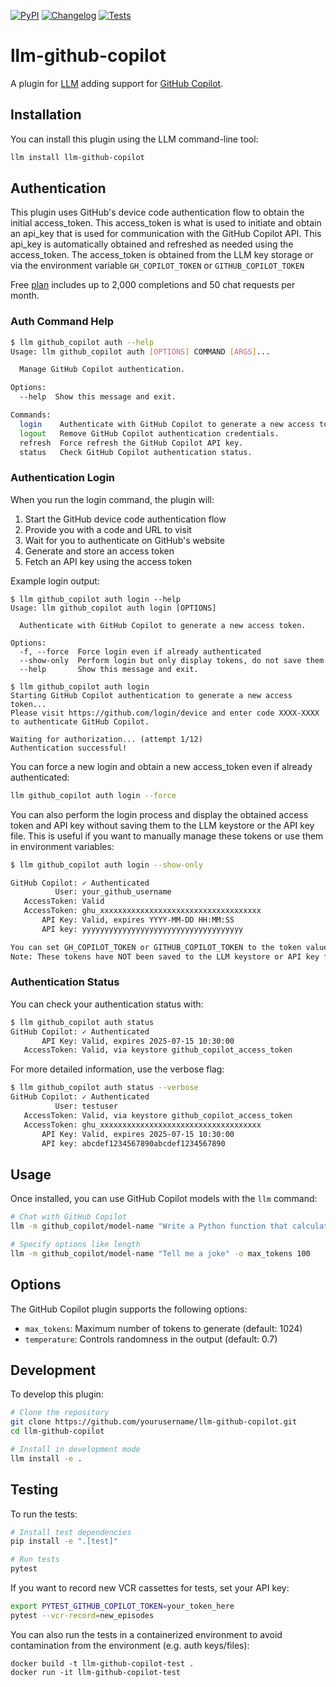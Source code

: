 
[![PyPI](https://img.shields.io/pypi/v/llm-github-copilot.svg)](https://pypi.org/project/llm-github-copilot/)
[![Changelog](https://img.shields.io/github/v/release/jmdaly/llm-github-copilot?include_prereleases&label=changelog)](https://github.com/jmdaly/llm-github-copilot/releases)
[![Tests](https://github.com/jmdaly/llm-github-copilot/actions/workflows/test.yml/badge.svg)](https://github.com/jmdaly/llm-github-copilot/actions/workflows/test.yml)

# llm-github-copilot

A plugin for [LLM](https://llm.datasette.io/) adding support for [GitHub Copilot](https://github.com/features/copilot).

## Installation

You can install this plugin using the LLM command-line tool:

```bash
llm install llm-github-copilot
```

## Authentication

This plugin uses GitHub's device code authentication flow to obtain the initial access_token.   This access_token is what is used to initiate and obtain an api_key that is used for communication with the GitHub Copilot API.  This api_key is automatically obtained and refreshed as needed using the access_token.  The access_token is obtained from the LLM key storage or via the environment variable `GH_COPILOT_TOKEN` or `GITHUB_COPILOT_TOKEN`

Free [plan](https://github.com/features/copilot#pricing) includes up to 2,000 completions and 50 chat requests per month.

### Auth Command Help

```bash
$ llm github_copilot auth --help
Usage: llm github_copilot auth [OPTIONS] COMMAND [ARGS]...

  Manage GitHub Copilot authentication.

Options:
  --help  Show this message and exit.

Commands:
  login    Authenticate with GitHub Copilot to generate a new access token.
  logout   Remove GitHub Copilot authentication credentials.
  refresh  Force refresh the GitHub Copilot API key.
  status   Check GitHub Copilot authentication status.

```

### Authentication Login

When you run the login command, the plugin will:

1. Start the GitHub device code authentication flow
2. Provide you with a code and URL to visit
3. Wait for you to authenticate on GitHub's website
4. Generate and store an access token
5. Fetch an API key using the access token

Example login output:

```
$ llm github_copilot auth login --help
Usage: llm github_copilot auth login [OPTIONS]

  Authenticate with GitHub Copilot to generate a new access token.

Options:
  -f, --force  Force login even if already authenticated
  --show-only  Perform login but only display tokens, do not save them
  --help       Show this message and exit.
```

```
$ llm github_copilot auth login
Starting GitHub Copilot authentication to generate a new access token...
Please visit https://github.com/login/device and enter code XXXX-XXXX to authenticate GitHub Copilot.

Waiting for authorization... (attempt 1/12)
Authentication successful!
```

You can force a new login and obtain a new access_token even if already authenticated:

```bash
llm github_copilot auth login --force
```

You can also perform the login process and display the obtained access token and API key without saving them to the LLM keystore or the API key file. This is useful if you want to manually manage these tokens or use them in environment variables:

```bash
$ llm github_copilot auth login --show-only

GitHub Copilot: ✓ Authenticated
          User: your_github_username
   AccessToken: Valid
   AccessToken: ghu_xxxxxxxxxxxxxxxxxxxxxxxxxxxxxxxxxxxx
       API Key: Valid, expires YYYY-MM-DD HH:MM:SS
       API key: yyyyyyyyyyyyyyyyyyyyyyyyyyyyyyyyyyyy

You can set GH_COPILOT_TOKEN or GITHUB_COPILOT_TOKEN to the token value above.
Note: These tokens have NOT been saved to the LLM keystore or API key file.
```

### Authentication Status

You can check your authentication status with:

```bash
$ llm github_copilot auth status
GitHub Copilot: ✓ Authenticated
       API Key: Valid, expires 2025-07-15 10:30:00
   AccessToken: Valid, via keystore github_copilot_access_token
```

For more detailed information, use the verbose flag:

```bash
$ llm github_copilot auth status --verbose
GitHub Copilot: ✓ Authenticated
          User: testuser
   AccessToken: Valid, via keystore github_copilot_access_token
   AccessToken: ghu_xxxxxxxxxxxxxxxxxxxxxxxxxxxxxxxxxxxx
       API Key: Valid, expires 2025-07-15 10:30:00
       API key: abcdef1234567890abcdef1234567890

```

## Usage

Once installed, you can use GitHub Copilot models with the `llm` command:

```bash
# Chat with GitHub Copilot
llm -m github_copilot/model-name "Write a Python function that calculates the Fibonacci sequence."

# Specify options like length
llm -m github_copilot/model-name "Tell me a joke" -o max_tokens 100
```

## Options

The GitHub Copilot plugin supports the following options:

- `max_tokens`: Maximum number of tokens to generate (default: 1024)
- `temperature`: Controls randomness in the output (default: 0.7)

## Development

To develop this plugin:

```bash
# Clone the repository
git clone https://github.com/yourusername/llm-github-copilot.git
cd llm-github-copilot

# Install in development mode
llm install -e .
```

## Testing

To run the tests:

```bash
# Install test dependencies
pip install -e ".[test]"

# Run tests
pytest
```

If you want to record new VCR cassettes for tests, set your API key:

```bash
export PYTEST_GITHUB_COPILOT_TOKEN=your_token_here
pytest --vcr-record=new_episodes
```

You can also run the tests in a containerized environment to avoid
contamination from the environment (e.g. auth keys/files):

```
docker build -t llm-github-copilot-test .
docker run -it llm-github-copilot-test
```
